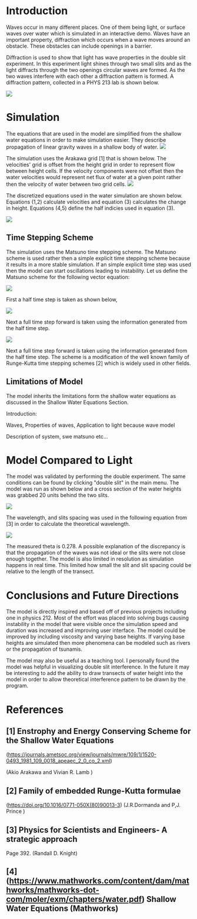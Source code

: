 # Introduction

Waves occur in many different places. One of them being light, or surface waves over water which is simulated in an interactive demo. Waves have an important property, diffraction which occurs when a wave moves around an obstacle. These obstacles can include openings in a barrier.

Diffraction is used to show that light has wave properties in the double slit experiment. In this experiment light shines through two small slits and as the light diffracts through the two openings circular waves are formed. As the two waves interfere with each other a diffraction pattern is formed. A diffraction pattern, collected in a PHYS 213 lab is shown below.

![](lab.JPG)


# Simulation


The equations that are used in the model are simplified from the shallow water equations in order to make
simulation easier. They describe propagation of linear gravity waves in a shallow body of water.
![](equation2.png)

The simulation uses the Arakawa grid [1] that is shown below. The velocities' grid is offset from the height
grid in
order to
represent flow between height cells. If the velocity components were not offset then the water velocities
would represent net flux of water at a given point rather then the velocity of water between two grid cells.
![](scheme.png)

The discretized equations used in the water simulation are shown below. Equations (1,2) calculate velocities
and equation (3) calculates the
change in height. Equations (4,5) define the half indicies used in equation (3).

![](equation3.png)
           

##  Time Stepping Scheme

The simulation uses the Matsuno time stepping scheme. The Matsuno scheme is used rather then a simple
explicit time
stepping scheme
because it results in a more stable simulation. If an simple explicit time step was used then the model can
start oscillations leading to instability. Let us define the Matsuno scheme for the following vector
equation:

![](equation4.png)

First a half time step is taken as shown below,

![](equation5.png)

Next a full time step forward is taken using the information generated from the half time step.

![](equation6.png)

Next a full time step forward is taken using the information generated from the half time step.
The scheme is a modification of the well known family of Runge-Kutta time stepping schemes [2] which is
widely used in other fields.

## Limitations of Model

The model inherits the limitations form the shallow water equations as discussed in the Shallow Water
Equations Section. 

Introduction:

Waves, Properties of waves, Application to light because wave model

Description of system, swe matsuno etc...


# Model Compared to Light

The model was validated by performing the double experiment. The same conditions can be found by clicking "double slit" in the main menu. The model was run as shown below and a cross section of the water heights was grabbed 20 units behind the two slits. 

![](double_slit.png)

The wavelength, and slits spacing was used in the following equation from [3] in order to calculate the theoretical wavelength.

![](equation7.png)

The measured theta is 0.278. A possible explanation of the discrepancy is that the propagation of the waves was not ideal or the slits were not close enough together. The model is also limited in resolution as simulation happens in real time. This limited how small the slit and slit spacing could be relative to the length of the transect.

# Conclusions and Future Directions
The model is directly inspired and based off of previous projects including one in physics 212. Most of the effort was placed into solving bugs causing instability in the model that were visible once the simulation speed and duration was increased and improving user interface. The model could be improved by including viscosity and varying base heights. If varying base heights are simulated then more phenomena can be modeled such as rivers or the propagation of tsunamis.

The model may also be useful as a teaching tool. I personally found the model was helpful in visualizing double slit interference. In the future it may be interesting to add the ability to draw transects of water height into the model in order to allow theoretical interference pattern to be drawn by the program.
# References
## [1] Enstrophy and Energy Conserving Scheme for the Shallow Water Equations 

(https://journals.ametsoc.org/view/journals/mwre/109/1/1520-0493_1981_109_0018_apeaec_2_0_co_2.xml) 

(Akio Arakawa and Vivian R. Lamb )

## [2] Family of embedded Runge-Kutta formulae
(https://doi.org/10.1016/0771-050X(80)90013-3) (J.R.Dormanda and P,J. Prince )

## [3] Physics for Scientists and Engineers- A strategic approach
Page 392.
(Randall D. Knight)
## [4] (https://www.mathworks.com/content/dam/mathworks/mathworks-dot-com/moler/exm/chapters/water.pdf) Shallow Water Equations (Mathworks)


